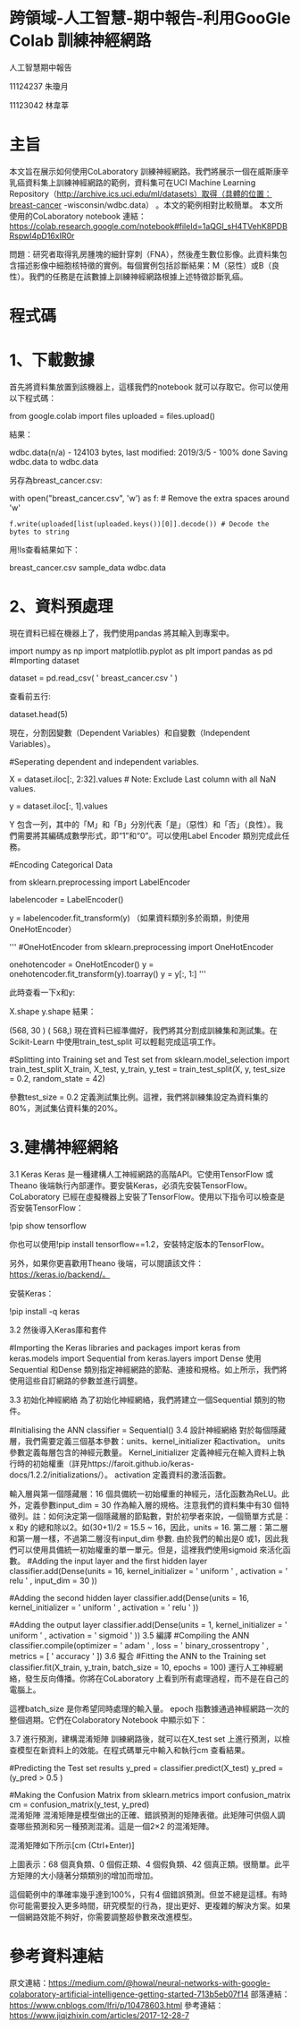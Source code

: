 # 跨領域-人工智慧-期中報告-利用GooGle Colab 訓練神經網路

人工智慧期中報告

11124237 朱瓊月

11123042 林韋莘



# 主旨

本文旨在展示如何使用CoLaboratory 訓練神經網路。我們將展示一個在威斯康辛乳癌資料集上訓練神經網路的範例，資料集可在UCI Machine Learning Repository（http://archive.ics.uci.edu/ml/datasets）取得（具體的位置：breast-cancer -wisconsin/wdbc.data）
。本文的範例相對比較簡單。
本文所使用的CoLaboratory notebook 連結：https://colab.research.google.com/notebook#fileId=1aQGl_sH4TVehK8PDBRspwI4pD16xIR0r

問題：研究者取得乳房腫塊的細針穿刺（FNA），然後產生數位影像。此資料集包含描述影像中細胞核特徵的實例。每個實例包括診斷結果：M（惡性）或B（良性）。我們的任務是在該數據上訓練神經網路根據上述特徵診斷乳癌。

# 程式碼
# 1、下載數據
首先將資料集放置到該機器上，這樣我們的notebook 就可以存取它。你可以使用以下程式碼：

 from google.colab import files
 uploaded = files.upload()

結果：

 wdbc.data(n/a) - 124103 bytes, last modified: 2019/3/5 - 100% done
  Saving wdbc.data to wdbc.data

 
另存為breast_cancer.csv:


 with open("breast_cancer.csv", 'w') as f: # Remove the extra spaces around 'w'

    f.write(uploaded[list(uploaded.keys())[0]].decode()) # Decode the bytes to string
    
用!ls查看結果如下：

breast_cancer.csv sample_data wdbc.data

# 2、資料預處理

現在資料已經在機器上了，我們使用pandas 將其輸入到專案中。


import numpy as np
import matplotlib.pyplot as plt
import pandas as pd
#Importing dataset 

dataset = pd.read_csv( ' breast_cancer.csv ' )

查看前五行:

dataset.head(5)

現在，分割因變數（Dependent Variables）和自變數（Independent Variables）。

#Seperating dependent and independent variables. 

X = dataset.iloc[:, 2:32].values   # Note: Exclude Last column with all NaN values. 

y = dataset.iloc[:, 1].values

Y 包含一列，其中的「M」和「B」分別代表「是」（惡性）和「否」（良性）。我們需要將其編碼成數學形式，即“1”和“0”。可以使用Label Encoder 類別完成此任務。

#Encoding Categorical Data 

from sklearn.preprocessing import LabelEncoder

labelencoder = LabelEncoder()

y = labelencoder.fit_transform(y)
（如果資料類別多於兩類，則使用OneHotEncoder）

''' #OneHotEncoder
from sklearn.preprocessing import OneHotEncoder

onehotencoder = OneHotEncoder()
y = onehotencoder.fit_transform(y).toarray()
y = y[:, 1:] '''

此時查看一下x和y:

X.shape
y.shape
結果：

(568, 30 )
( 568,)
現在資料已經準備好，我們將其分割成訓練集和測試集。在Scikit-Learn 中使用train_test_split 可以輕鬆完成這項工作。

#Splitting into Training set and Test set 
from sklearn.model_selection import train_test_split
X_train, X_test, y_train, y_test = train_test_split(X, y, test_size = 0.2, random_state = 42)

參數test_size = 0.2 定義測試集比例。這裡，我們將訓練集設定為資料集的80%，測試集佔資料集的20%。

 

# 3.建構神經網絡
3.1 Keras
Keras 是一種建構人工神經網路的高階API。它使用TensorFlow 或Theano 後端執行內部運作。要安裝Keras，必須先安裝TensorFlow。 CoLaboratory 已經在虛擬機器上安裝了TensorFlow。使用以下指令可以檢查是否安裝TensorFlow：


!pip show tensorflow

你也可以使用!pip install tensorflow==1.2，安裝特定版本的TensorFlow。

另外，如果你更喜歡用Theano 後端，可以閱讀該文件：https://keras.io/backend/。

安裝Keras：

!pip install -q keras

3.2 然後導入Keras庫和套件

#Importing the Keras libraries and packages 
import keras
 from keras.models import Sequential
 from keras.layers import Dense
使用Sequential 和Dense 類別指定神經網路的節點、連接和規格。如上所示，我們將使用這些自訂網路的參數並進行調整。

3.3 初始化神經網絡
為了初始化神經網絡，我們將建立一個Sequential 類別的物件。

#Initialising the ANN 
classifier = Sequential()
3.4 設計神經網絡
對於每個隱藏層，我們需要定義三個基本參數：units、kernel_initializer 和activation。 units 參數定義每層包含的神經元數量。 Kernel_initializer 定義神經元在輸入資料上執行時的初始權重（詳見https://faroit.github.io/keras-docs/1.2.2/initializations/）。 activation 定義資料的激活函數。

輸入層與第一個隱藏層：16 個具備統一初始權重的神經元，活化函數為ReLU。此外，定義參數input_dim = 30 作為輸入層的規格。注意我們的資料集中有30 個特徵列。註：如何決定第一個隱藏層的節點數，對於初學者來說，一個簡單方式是：x 和y 的總和除以2。如(30+1)/2 = 15.5 ~ 16，因此，units = 16.
第二層：第二層和第一層一樣，不過第二層沒有input_dim 參數.
由於我們的輸出是0 或1，因此我們可以使用具備統一初始權重的單一單元。但是，這裡我們使用sigmoid 來活化函數。
#Adding the input layer and the first hidden layer 
classifier.add(Dense(units = 16, kernel_initializer = ' uniform ' , activation = ' relu ' , input_dim = 30 ))

#Adding the second hidden layer 
classifier.add(Dense(units = 16, kernel_initializer = ' uniform ' , activation = ' relu ' ))

#Adding the output layer 
classifier.add(Dense(units = 1, kernel_initializer = ' uniform ' , activation = ' sigmoid ' ))
3.5 編譯
#Compiling the ANN 
classifier.compile(optimizer = ' adam ' , loss = ' binary_crossentropy ' , metrics = [ ' accuracy ' ])
3.6 擬合
#Fitting the ANN to the Training set 
classifier.fit(X_train, y_train, batch_size = 10, epochs = 100)
運行人工神經網絡，發生反向傳播。你將在CoLaboratory 上看到所有處理過程，而不是在自己的電腦上。

這裡batch_size 是你希望同時處理的輸入量。 epoch 指數據通過神經網路一次的整個週期。它們在Colaboratory Notebook 中顯示如下：



 

 3.7 進行預測，建構混淆矩陣
訓練網路後，就可以在X_test set 上進行預測，以檢查模型在新資料上的效能。在程式碼單元中輸入和執行cm 查看結果。

#Predicting the Test set results 
y_pred = classifier.predict(X_test)
y_pred = (y_pred > 0.5 )

#Making the Confusion Matrix 
from sklearn.metrics import confusion_matrix
cm = confusion_matrix(y_test, y_pred)   
混淆矩陣
混淆矩陣是模型做出的正確、錯誤預測的矩陣表徵。此矩陣可供個人調查哪些預測和另一種預測混淆。這是一個2×2 的混淆矩陣。



 

 混淆矩陣如下所示[cm (Ctrl+Enter)]



上圖表示：68 個真負類、0 個假正類、4 個假負類、42 個真正類。很簡單。此平方矩陣的大小隨著分類類別的增加而增加。

 這個範例中的準確率幾乎達到100%，只有4 個錯誤預測。但並不總是這樣。有時你可能需要投入更多時間，研究模型的行為，提出更好、更複雜的解決方案。如果一個網路效能不夠好，你需要調整超參數來改進模型。

 

 
# 參考資料連結
原文連結：https://medium.com/@howal/neural-networks-with-google-colaboratory-artificial-intelligence-getting-started-713b5eb07f14
部落連結：https://www.cnblogs.com/lfri/p/10478603.html
參考連結：https://www.jiqizhixin.com/articles/2017-12-28-7
